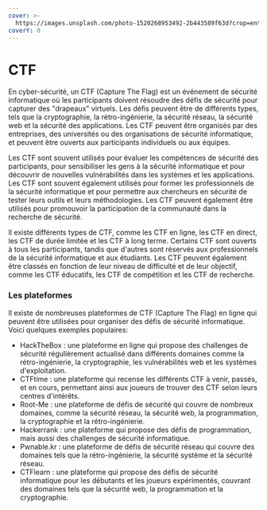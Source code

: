 ```yaml
---
cover: >-
  https://images.unsplash.com/photo-1520268953492-2b443589f63d?crop=entropy&cs=tinysrgb&fm=jpg&ixid=MnwxOTcwMjR8MHwxfHNlYXJjaHw0fHxmbGFnJTIwd2FyJTIwZ2FtZXxlbnwwfHx8fDE2NzQ4MzM5ODU&ixlib=rb-4.0.3&q=80
coverY: 0
---
```


# CTF

En cyber-sécurité, un CTF (Capture The Flag) est un événement de sécurité informatique où les participants doivent résoudre des défis de sécurité pour capturer des "drapeaux" virtuels. Les défis peuvent être de différents types, tels que la cryptographie, la rétro-ingénierie, la sécurité réseau, la sécurité web et la sécurité des applications. Les CTF peuvent être organisés par des entreprises, des universités ou des organisations de sécurité informatique, et peuvent être ouverts aux participants individuels ou aux équipes.

Les CTF sont souvent utilisés pour évaluer les compétences de sécurité des participants, pour sensibiliser les gens à la sécurité informatique et pour découvrir de nouvelles vulnérabilités dans les systèmes et les applications. Les CTF sont souvent également utilisés pour former les professionnels de la sécurité informatique et pour permettre aux chercheurs en sécurité de tester leurs outils et leurs méthodologies. Les CTF peuvent également être utilisés pour promouvoir la participation de la communauté dans la recherche de sécurité.

Il existe différents types de CTF, comme les CTF en ligne, les CTF en direct, les CTF de durée limitée et les CTF à long terme. Certains CTF sont ouverts à tous les participants, tandis que d'autres sont réservés aux professionnels de la sécurité informatique et aux étudiants. Les CTF peuvent également être classés en fonction de leur niveau de difficulté et de leur objectif, comme les CTF éducatifs, les CTF de compétition et les CTF de recherche.



### Les plateformes

Il existe de nombreuses plateformes de CTF (Capture The Flag) en ligne qui peuvent être utilisées pour organiser des défis de sécurité informatique. Voici quelques exemples populaires:

* HackTheBox : une plateforme en ligne qui propose des challenges de sécurité régulièrement actualisé dans différents domaines comme la rétro-ingénierie, la cryptographie, les vulnérabilités web et les systèmes d'exploitation.
* CTFtime : une plateforme qui recense les différents CTF à venir, passés, et en cours, permettant ainsi aux joueurs de trouver des CTF selon leurs centres d'intérêts.
* Root-Me : une plateforme de défis de sécurité qui couvre de nombreux domaines, comme la sécurité réseau, la sécurité web, la programmation, la cryptographie et la rétro-ingénierie.
* Hackerrank : une plateforme qui propose des défis de programmation, mais aussi des challenges de sécurité informatique.
* Pwnable.kr : une plateforme de défis de sécurité réseau qui couvre des domaines tels que la rétro-ingénierie, la sécurité système et la sécurité réseau.
* CTFlearn : une plateforme qui propose des défis de sécurité informatique pour les débutants et les joueurs expérimentés, couvrant des domaines tels que la sécurité web, la programmation et la cryptographie.

